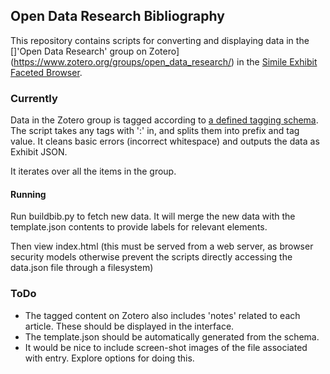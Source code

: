 ## Open Data Research Bibliography

This repository contains scripts for converting and displaying data in the []'Open Data Research' group on Zotero](https://www.zotero.org/groups/open_data_research/) in the [Simile Exhibit Faceted Browser](http://www.simile-widgets.org/exhibit/).

### Currently
Data in the Zotero group is tagged according to [a defined tagging schema](https://docs.google.com/spreadsheets/d/1gmF8vaWY2NZaYoM82YdUU2cSWFa-9O7hIvyMpwmEHJ0/edit?usp=sharing). The script takes any tags with ':' in, and splits them into prefix and tag value. It cleans basic errors (incorrect whitespace) and outputs the data as Exhibit JSON.

It iterates over all the items in the group.

#### Running

Run buildbib.py to fetch new data. It will merge the new data with the template.json contents to provide labels for relevant elements. 

Then view index.html (this must be served from a web server, as browser security models otherwise prevent the scripts directly accessing the data.json file through a filesystem)

### ToDo

* The tagged content on Zotero also includes 'notes' related to each article. These should be displayed in the interface.
* The template.json should be automatically generated from the schema. 
* It would be nice to include screen-shot images of the file associated with entry. Explore options for doing this. 